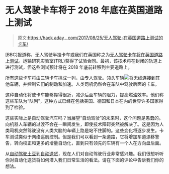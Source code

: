# 无人驾驶卡车将于 2018 年底在英国道路上测试

> 原文:[https://hack aday . com/2017/08/25/无人驾驶-在英国道路上测试的卡车/](https://hackaday.com/2017/08/25/driverless-lorries-to-be-tested-on-uk-roads/)

[BBC]报道称，无人驾驶半挂卡车或我们在英国称之为[无人驾驶卡车将在英国道路上测试](http://www.bbc.co.uk/news/technology-41038220)。运输研究实验室(TRL)获得了试验合同。最初，该技术将在封闭的轨道上进行测试，但这些测试预计将在 2018 年底前转移到主要道路上。

所有这些卡车将由三辆卡车排成一列，由专人驾驶。领头车辆![](../Images/7454ca935f6cf428d7ec6532a15e31b7.png)将无线连接到其他车辆，并控制它们的制动和加速。人类司机仍然会在车队中驾驶后面的卡车。

这种自动化将使卡车能够靠得很近，减少后面车辆的阻力，提高燃油效率。他们称这些车队为“队列”，这种方式已经在包括美国、德国和日本在内的世界许多国家得到了检验。

这些实际上是自动驾驶汽车吗？当展望“自动驾驶”的未来时，这个问题是愚蠢的。向机器人车辆的过渡不会在一瞬间发生，即使技术障碍突然被解决了。这是因为人类司机突然驾驶没有人类大脑的车辆上路是站不住脚的。这些变化将逐步发生。卡车测试类似于网络巡航控制。但是我们可以看到一条道路，它将增加车道漂移警告，转向校正和更多的增量自动化，直到只有领先的车辆有一个人在方向盘后面。

从[自动驾驶土豆](https://hackaday.com/2017/06/22/self-driving-potato-hits-the-road/)到[自动送货](https://hackaday.com/2016/11/23/automate-the-freight-robotic-deliveries-are-on-the-way/)，现在人们对自动驾驶行业非常感兴趣。我们很想听听你对自动化送货将如何潜入我们日常生活的看法。请在下面的评论中告诉我们你的想法。